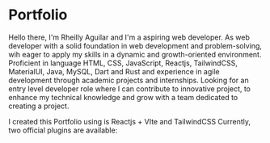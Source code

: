 # Portfolio

Hello there, I'm Rheilly Aguilar and I'm a aspiring web developer. As web developer with a solid foundation in web development and problem-solving, wih eager to apply my skills in a dynamic and growth-oriented environment. Proficient in language HTML, CSS, JavaScript, Reactjs, TailwindCSS, MaterialUI, Java, MySQL, Dart and Rust and experience in agile development through academic projects and internships. Looking for an entry level developer role where I can contribute to innovative project, to enhance my technical knowledge and grow with a team dedicated to creating a project.


I created this Portfolio using is Reactjs + VIte and TailwindCSS
Currently, two official plugins are available:



<!-- font color is #5e5946
background color is #e7e5d9
button color is #ae887b -->